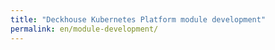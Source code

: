 ```yaml
---
title: "Deckhouse Kubernetes Platform module development"
permalink: en/module-development/
---
```


